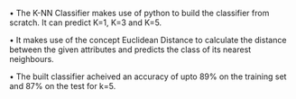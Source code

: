 • The K-NN Classifier makes use of python to build the classifier from scratch. It can predict K=1, K=3 and K=5.

• It makes use of the concept Euclidean Distance to calculate the distance between the given attributes and predicts the class of its nearest neighbours.

• The built classifier acheived an accuracy of upto 89% on the training set and 87% on the test for k=5.
